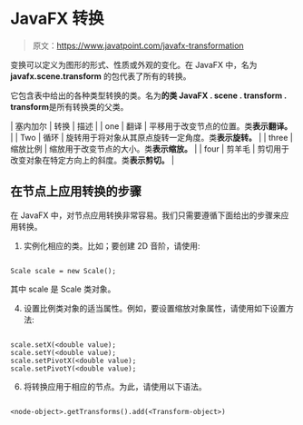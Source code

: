 # JavaFX 转换

> 原文：<https://www.javatpoint.com/javafx-transformation>

变换可以定义为图形的形式、性质或外观的变化。在 JavaFX 中，名为 **javafx.scene.transform** 的包代表了所有的转换。

它包含表中给出的各种类型转换的类。名为**的类 JavaFX . scene . transform . transform**是所有转换类的父类。

| 塞内加尔 | 转换 | 描述 |
| one | 翻译 | 平移用于改变节点的位置。类**表示翻译。** |
| Two | 循环 | 旋转用于将对象从其原点旋转一定角度。类**表示旋转。** |
| three | 缩放比例 | 缩放用于改变节点的大小。类**表示缩放。** |
| four | 剪羊毛 | 剪切用于改变对象在特定方向上的斜度。类**表示剪切。** |

## 在节点上应用转换的步骤

在 JavaFX 中，对节点应用转换非常容易。我们只需要遵循下面给出的步骤来应用转换。

1.  实例化相应的类。比如；要创建 2D 音阶，请使用:

```

Scale scale = new Scale(); 

```

其中 scale 是 Scale 类对象。

4.  设置比例类对象的适当属性。例如，要设置缩放对象属性，请使用如下设置方法:

```

scale.setX(<double value);
scale.setY(<double value);
scale.setPivotX(<double value);
scale.setPivotY(<double value);

```

6.  将转换应用于相应的节点。为此，请使用以下语法。

```

<node-object>.getTransforms().add(<Transform-object>)

```